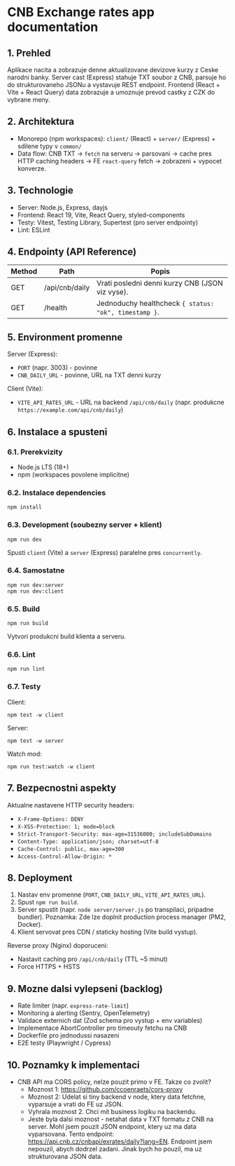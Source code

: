 # CNB Exchange rates app documentation

## 1. Prehled
Aplikace nacita a zobrazuje denne aktualizovane devizove kurzy z Ceske narodni banky. Server cast (Express) stahuje TXT soubor z CNB, parsuje ho do strukturovaneho JSONu a vystavuje REST endpoint. Frontend (React + Vite + React Query) data zobrazuje a umoznuje prevod castky z CZK do vybrane meny.

## 2. Architektura
- Monorepo (npm workspaces): `client/` (React) + `server/` (Express) + sdilene typy v `common/`
- Data flow: CNB TXT -> `fetch` na serveru -> parsovani -> cache pres HTTP caching headers -> FE `react-query` fetch -> zobrazeni + vypocet konverze.

## 3. Technologie
- Server: Node.js, Express, dayjs
- Frontend: React 19, Vite, React Query, styled-components
- Testy: Vitest, Testing Library, Supertest (pro server endpointy)
- Lint: ESLint

## 4. Endpointy (API Reference)
| Method | Path | Popis |
|--------|------|-------|
| GET | /api/cnb/daily | Vrati posledni denni kurzy CNB (JSON viz vyse). |
| GET | /health | Jednoduchy healthcheck `{ status: "ok", timestamp }`. |

## 5. Environment promenne
Server (Express):
- `PORT` (napr. 3003) - povinne
- `CNB_DAILY_URL` - povinne, URL na TXT denni kurzy

Client (Vite):
- `VITE_API_RATES_URL` - URL na backend `/api/cnb/daily` (napr. produkcne `https://example.com/api/cnb/daily`)

## 6. Instalace a spusteni
### 6.1. Prerekvizity
- Node.js LTS (18+)
- npm (workspaces povolene implicitne)

### 6.2. Instalace dependencies
```
npm install
```

### 6.3. Development (soubezny server + klient)
```
npm run dev
```
Spusti `client` (Vite) a `server` (Express) paralelne pres `concurrently`.

### 6.4. Samostatne
```
npm run dev:server
npm run dev:client
```

### 6.5. Build
```
npm run build
```
Vytvori produkcni build klienta a serveru.

### 6.6. Lint
```
npm run lint
```

### 6.7. Testy
Client:
```
npm test -w client
```
Server:
```
npm test -w server
```
Watch mod:
```
npm run test:watch -w client
```

## 7. Bezpecnostni aspekty
Aktualne nastavene HTTP security headers:
- `X-Frame-Options: DENY`
- `X-XSS-Protection: 1; mode=block`
- `Strict-Transport-Security: max-age=31536000; includeSubDomains`
- `Content-Type: application/json; charset=utf-8`
- `Cache-Control: public, max-age=300`
- `Access-Control-Allow-Origin: *`

## 8. Deployment
1. Nastav env promenne (`PORT`, `CNB_DAILY_URL`, `VITE_API_RATES_URL`).
2. Spust `npm run build`.
3. Server spustit (napr. `node server/server.js` po transpilaci, pripadne bundler). Poznamka: Zde lze doplnit production process manager (PM2, Docker).
4. Klient servovat pres CDN / staticky hosting (Vite build vystup).

Reverse proxy (Nginx) doporuceni:
- Nastavit caching pro `/api/cnb/daily` (TTL ~5 minut)
- Force HTTPS + HSTS

## 9. Mozne dalsi vylepseni (backlog)
- Rate limiter (napr. `express-rate-limit`)
- Monitoring a alerting (Sentry, OpenTelemetry)
- Validace externich dat (Zod schema pro vystup + env variables)
- Implementace AbortController pro timeouty fetchu na CNB
- Dockerfile pro jednodussi nasazeni
- E2E testy (Playwright / Cypress)


## 10. Poznamky k implementaci

- CNB API ma CORS policy, nelze pouzit primo v FE. Takze co zvolit? 
    - Moznost 1: https://github.com/ccoenraets/cors-proxy
    - Moznost 2: Udelat si tiny backend v node, ktery data fetchne, vyparsuje a vrati do FE uz JSON.
    - Vyhrala moznost 2. Chci mit business logiku na backendu.
    - Jeste byla dalsi moznost - netahat data v TXT formatu z CNB na server. Mohl jsem pouzit JSON endpoint, ktery uz ma data vyparsovana. Tento endpoint: https://api.cnb.cz/cnbapi/exrates/daily?lang=EN. Endpoint jsem nepouzil, abych dodrzel zadani. Jinak bych ho pouzil, ma uz strukturovana  JSON data.